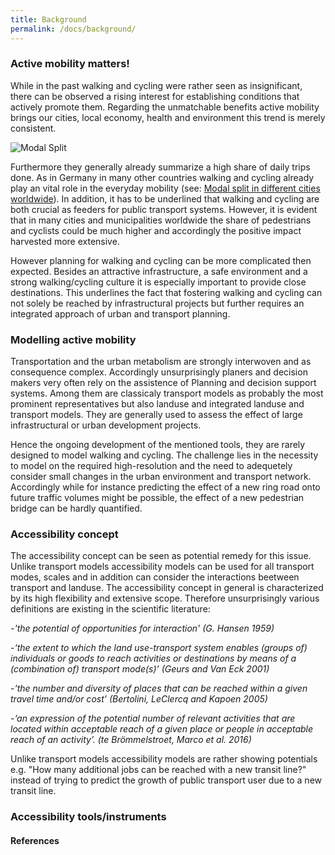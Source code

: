 ```yaml
---
title: Background
permalink: /docs/background/
---
```


### Active mobility matters!

While in the past walking and cycling were rather seen as insignificant, there can be observed a rising interest for establishing conditions that actively promote them. Regarding the unmatchable benefits active mobility brings our cities, local economy, health and environment this trend is merely consistent.

<img class="img-responsive" src="../../img/modalsplit.png" alt="Modal Split">

Furthermore they generally already summarize a high share of daily trips done. As in Germany in many other countries walking and cycling already play an vital role in the everyday mobility (see: [Modal split in different cities worldwide](https://en.wikipedia.org/wiki/Modal_share)).
In addition, it has to be underlined that walking and cycling are both crucial as feeders for public transport systems. However, it is evident that in many cities and municipalities worldwide the share of pedestrians and cyclists could be much higher and accordingly the positive impact harvested more extensive.

However planning for walking and cycling can be more complicated then expected. Besides an attractive infrastructure, a safe environment and a strong walking/cycling culture it is especially important to provide close destinations. This underlines the fact that fostering walking and cycling can not solely be reached by infrastructural projects but further requires an integrated approach of urban and transport planning.

### Modelling active mobility

Transportation and the urban metabolism are strongly interwoven and as consequence complex. Accordingly unsurprisingly planers and decision makers very often rely on the assistence of Planning and decision support systems. Among them are classicaly transport models as probably the most prominent representatives but also landuse and integrated landuse and transport models. They are generally used to assess the effect of large infrastructural or urban development projects.

Hence the ongoing development of the mentioned tools, they are rarely designed to model walking and cycling. The challenge lies in the necessity to model on the required high-resolution and the need to adequetely consider small changes in the urban environment and transport network. Accordingly while for instance predicting the effect of a new ring road onto future traffic volumes might be possible, the effect of a new pedestrian bridge can be hardly quantified.

### Accessibility concept

The accessibility concept can be seen as potential remedy for this issue. Unlike transport models accessibility models can be used for all transport modes, scales and in addition can consider the interactions beetween transport and landuse. The accessibility concept in general is characterized by its high flexibility and extensive scope. Therefore unsurprisingly various definitions are existing in the scientific literature:

-*'the potential of opportunities for interaction' (G. Hansen 1959)*

-*‘the extent to which the land use-transport system enables (groups of) individuals or goods to reach activities or destinations by means of a (combination of) transport mode(s)’ (Geurs and Van Eck 2001)*

-*‘the number and diversity of places that can be reached within a given travel time and/or cost’ (Bertolini, LeClercq and Kapoen 2005)*

-*‘an expression of the potential number of relevant activities that are located within
acceptable reach of a given place or people in acceptable reach of an activity’. (te
Brömmelstroet, Marco et al. 2016)*

Unlike transport models accessibility models are rather showing potentials e.g. "How many additional jobs can be reached with a new transit line?" instead of trying to predict the growth of public transport user due to a new transit line. 

### Accessibility tools/instruments

#### References

